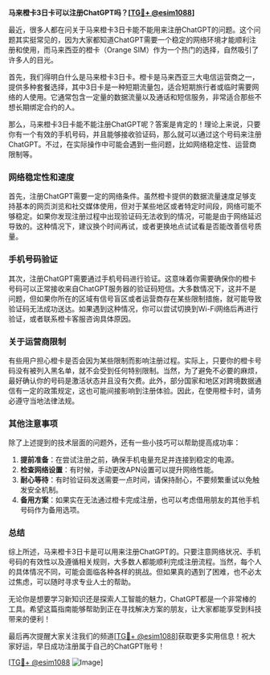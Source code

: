 **马来橙卡3日卡可以注册ChatGPT吗？[[TG💪+ @esim1088](https://t.me/s/esim1088)]**

最近，很多人都在问关于马来橙卡3日卡能不能用来注册ChatGPT的问题。这个问题其实挺常见的，因为大家都知道ChatGPT需要一个稳定的网络环境才能顺利注册和使用，而马来西亚的橙卡（Orange SIM）作为一个热门的选择，自然吸引了许多人的目光。

首先，我们得明白什么是马来橙卡3日卡。橙卡是马来西亚三大电信运营商之一，提供多种套餐选择，其中3日卡是一种短期流量包，适合短期旅行者或临时需要网络的人使用。它通常包含一定量的数据流量以及通话和短信服务，非常适合那些不想长期绑定合约的人。

那么，马来橙卡3日卡能不能注册ChatGPT呢？答案是肯定的！理论上来说，只要你有一个有效的手机号码，并且能够接收验证码，那么就可以通过这个号码来注册ChatGPT。不过，在实际操作中可能会遇到一些问题，比如网络稳定性、运营商限制等。

### 网络稳定性和速度

首先，注册ChatGPT需要一定的网络条件。虽然橙卡提供的数据流量速度足够支持基本的网页浏览和社交媒体使用，但对于某些地区或者特定时间段，网络可能不够稳定。如果你发现注册过程中出现验证码无法收到的情况，可能是由于网络延迟导致的。这种情况下，建议换个时间再试，或者更换地点试试看是否能改善信号质量。

### 手机号码验证

其次，注册ChatGPT需要通过手机号码进行验证。这意味着你需要确保你的橙卡号码可以正常接收来自ChatGPT服务器的验证码短信。大多数情况下，这并不是问题，但如果你所在的区域有信号盲区或者运营商存在某些限制措施，就可能导致验证码无法成功送达。如果遇到这种情况，你可以尝试切换到Wi-Fi网络后再进行验证，或者联系橙卡客服咨询具体原因。

### 关于运营商限制

有些用户担心橙卡是否会因为某些限制而影响注册过程。实际上，只要你的橙卡号码没有被列入黑名单，就不会受到任何特别限制。当然，为了避免不必要的麻烦，最好确认你的号码是激活状态并且没有欠费。此外，部分国家和地区对跨境数据通信有一定的政策规定，这也可能间接影响到注册体验。因此，在使用橙卡时，请务必遵守当地法律法规。

### 其他注意事项

除了上述提到的技术层面的问题外，还有一些小技巧可以帮助提高成功率：

1. **提前准备**：在尝试注册之前，确保手机电量充足并连接到稳定的电源。
2. **检查网络设置**：有时候，手动更改APN设置可以提升网络性能。
3. **耐心等待**：有时验证码发送需要一点时间，请保持耐心，不要频繁重试以免触发安全机制。
4. **备用方案**：如果实在无法通过橙卡完成注册，也可以考虑借用朋友的其他手机号码作为备用选项。

### 总结

综上所述，马来橙卡3日卡是可以用来注册ChatGPT的。只要注意网络状况、手机号码的有效性以及遵循相关规则，大多数人都能顺利完成注册流程。当然，每个人的具体情况不同，可能会面临各种各样的挑战。但如果真的遇到了困难，也不必太过焦虑，可以随时寻求专业人士的帮助。

无论你是想要学习新知识还是探索人工智能的魅力，ChatGPT都是一个非常棒的工具。希望这篇指南能够帮助到正在寻找解决方案的朋友，让大家都能享受到科技带来的便利！

最后再次提醒大家关注我们的频道[[TG💪+ @esim1088](https://t.me/s/esim1088)]获取更多实用信息！祝大家好运，早日成功注册属于自己的ChatGPT账号！

[[TG💪+ @esim1088](https://t.me/s/esim1088) ![Image](https://i.postimg.cc/4NQfJmqS/Snipaste-2025-05-13-00-14-12.png)]